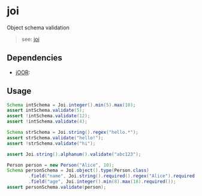 # joi

Object schema validation 

> see: [joi](https://github.com/hapijs/joi)

## Dependencies

- [jOOR](https://github.com/jooq/joor): 

## Usage

```java
Schema intSchema = Joi.integer().min(5).max(10);
assert intSchema.validate(5);
assert !intSchema.validate(12);
assert !intSchema.validate(4);

Schema strSchema = Joi.string().regex("hello.*");
assert strSchema.validate("hello!");
assert !strSchema.validate("hi");

assert Joi.string().alphanum().validate("abc123");

Person person = new Person("Alice", 10);
Schema personSchema = Joi.object().type(Person.class)
        .field("name", Joi.string().required().regex("Alice").required())
        .field("age", Joi.integer().min(8).max(18).required());
assert personSchema.validate(person);
```
